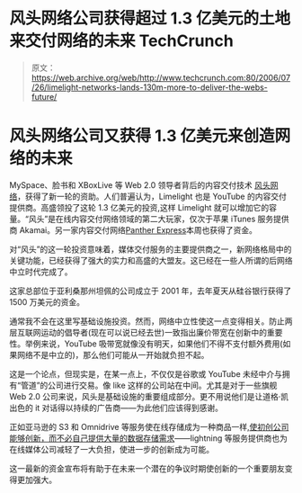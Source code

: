# 风头网络公司获得超过 1.3 亿美元的土地来交付网络的未来 TechCrunch

> 原文：<https://web.archive.org/web/http://www.techcrunch.com:80/2006/07/26/limelight-networks-lands-130m-more-to-deliver-the-webs-future/>

# 风头网络公司又获得 1.3 亿美元来创造网络的未来

MySpace、脸书和 XBoxLive 等 Web 2.0 领导者背后的内容交付技术 [](https://web.archive.org/web/20211027014534/http://www.limelightnetworks.com/) [风头网络](https://web.archive.org/web/20211027014534/http://www.limelightnetworks.com/)，获得了新一轮的资助。人们普遍认为，Limelight 也是 YouTube 的内容交付提供商。高盛领投了这轮 1.3 亿美元的投资,这样 Limelight 就可以增加它的容量。“风头”是在线内容交付网络领域的第二大玩家，仅次于苹果 iTunes 服务提供商 Akamai。另一家内容交付网络[Panther Express](https://web.archive.org/web/20211027014534/http://www.streamingmedia.com/article.asp?id=9380)本周也获得了资金。

对“风头”的这一轮投资意味着，媒体交付服务的主要提供商之一，新网络格局中的关键功能，已经获得了强大的实力和高盛的大盟友。这已经在一些人所谓的后网络中立时代完成了。

这家总部位于亚利桑那州坦佩的公司成立于 2001 年，去年夏天从硅谷银行获得了 1500 万美元的资金。

通常我不会在这里写基础设施投资。然而，网络中立性使这一点变得相关。防止两层互联网运动的倡导者(现在可以说已经去世)一致指出廉价带宽在创新中的重要性。举例来说，YouTube 吸带宽就像没有明天，如果他们不得不支付额外费用(如果网络不是中立的)，那么他们可能从一开始就负担不起。

这是一个论点，但现实是，在某一点上，不仅仅是谷歌或 YouTube 未经中介与拥有“管道”的公司进行交易。像 like 这样的公司站在中间。尤其是对于一些旗舰 Web 2.0 公司来说，风头是基础设施的重要组成部分。更不用说他们是让道格·凯出色的 it 对话得以持续的广告商——为此他们应该得到感谢。

正如亚马逊的 S3 和 Omnidrive 等服务使在线存储成为一种商品一样,[使初创公司能够创新，而不必自己提供大量的数据存储需求](https://web.archive.org/web/20211027014534/http://www.beta.techcrunch.com/2006/07/12/amazon-releases-early-info-on-s3-storage-use/)——lightning 等服务提供商也为在线媒体公司减轻了一大负担，使进一步的创新成为可能。

这一最新的资金宣布将有助于在未来一个潜在的争议时期使创新的一个重要朋友变得更加强大。